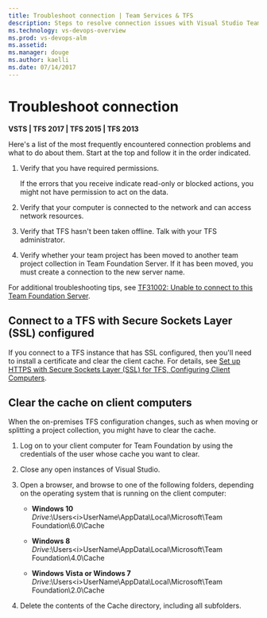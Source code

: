 ```yaml
---
title: Troubleshoot connection | Team Services & TFS
description: Steps to resolve connection issues with Visual Studio Team Services (VSTS) and Team Foundation Server (TFS)  
ms.technology: vs-devops-overview 
ms.prod: vs-devops-alm
ms.assetid: 
ms.manager: douge
ms.author: kaelli
ms.date: 07/14/2017
---
```


# Troubleshoot connection 
<b>VSTS | TFS 2017 | TFS 2015 | TFS 2013</b> 

Here's a list of the most frequently encountered connection problems and what to do about them. Start at the top and follow it in the order indicated.

1.  Verify that you have required permissions.

    If the errors that you receive indicate read-only or blocked actions, you might not have permission to act on the data.

2.  Verify that your computer is connected to the network and can access network resources.

3.  Verify that TFS hasn't been taken offline. Talk with your TFS administrator.

4.  Verify whether your team project has been moved to another team project collection in Team Foundation Server. If it has been moved, you must create a connection to the new server name.

For additional troubleshooting tips, see [TF31002: Unable to connect to this Team Foundation Server](../work/reference/error/tf31002-unable-connect-tfs.md).


## Connect to a TFS with Secure Sockets Layer (SSL) configured

If you connect to a TFS instance that has SSL configured, then you'll need to install a certificate and clear the client cache. For details, see [Set up HTTPS with Secure Sockets Layer (SSL) for TFS, Configuring Client Computers](../tfs-server/admin/setup-secure-sockets-layer.md#config-client-computers). 


## Clear the cache on client computers  

When the on-premises TFS configuration changes, such as when moving or splitting a project collection, you might have to clear the cache.

1.  Log on to your client computer for Team Foundation by using the credentials of the user whose cache you want to clear.

2.  Close any open instances of Visual Studio.

3.  Open a browser, and browse to one of the following folders, depending on the operating system that is running on the client computer:  

    -   **Windows 10**  
        *Drive*:\\Users\<i>UserName</i>\AppData\Local\Microsoft\Team Foundation\6.0\Cache  

    -   **Windows 8**  
        *Drive*:\\Users\<i>UserName</i>\AppData\Local\Microsoft\Team Foundation\4.0\Cache  

    -   **Windows Vista or Windows 7**  
        *Drive*:\\Users\<i>UserName</i>\AppData\Local\Microsoft\Team Foundation\2.0\Cache  

4.  Delete the contents of the Cache directory, including all subfolders.

